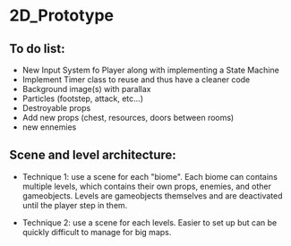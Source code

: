 # 2D_Prototype

## To do list:
 - New Input System fo Player along with implementing a State Machine
 - Implement Timer class to reuse and thus have a cleaner code
 - Background image(s) with parallax
 - Particles (footstep, attack, etc...)
 - Destroyable props
 - Add new props (chest, resources, doors between rooms)
 - new ennemies


## Scene and level architecture:

- Technique 1:
   use a scene for each "biome". Each biome can contains multiple levels, which contains their own props, enemies, and other gameobjects. Levels are gameobjects themselves and are deactivated until the player step in them.

- Technique 2:
   use a scene for each levels. Easier to set up but can be quickly difficult to manage for big maps.
